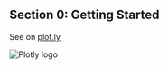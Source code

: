 Section 0: Getting Started
-------------------------------

See on [plot.ly](https://plot.ly/python/overview/)

![Plotly logo](http://i.imgur.com/4vwuxdJ.png)
